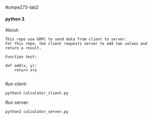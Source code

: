 #cmpe273-lab2

#### python 3 

About:
``` 
This repo use GRPC to send data from client to server.
For this repo, the client requests server to add two values and 
return a result.
```


```
Function test:

def add(x, y):
    return x+y 


```




Run client:

    python3 calculator_client.py
    

Run server:

    python3 calculator_server.py 